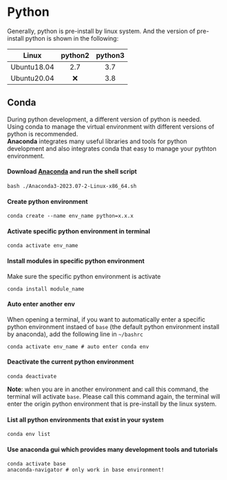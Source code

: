 # Python
Generally, python is pre-install by linux system. And the version of pre-install python is shown in the following:

|    Linux    | python2 | python3 |
|     ---     |  :---:  |  :---:  |
| Ubuntu18.04 |   2.7   |   3.7   |
| Ubuntu20.04 |   ❌    |   3.8   |


## Conda
During python development, a different version of python is needed.   
Using conda to manage the virtual environment with different versions of python is recommended.  
**Anaconda** integrates many useful libraries and tools for python development and also integrates conda that easy to manage your pythton environment. 

#### Download [Anaconda](https://www.anaconda.com/download) and run the shell script
```shell
bash ./Anaconda3-2023.07-2-Linux-x86_64.sh
```

#### Create python environment
```shell
conda create --name env_name python=x.x.x
```

####  Activate specific python environment in terminal
```shell
conda activate env_name
```

#### Install modules in specific python environment 
Make sure the specific python environment is activate
```shell
conda install module_name
```

#### Auto enter another env
When opening a terminal, if you want to automatically enter a specific python environment instaed of `base` (the default python environment install by anaconda), add the following line in `~/bashrc`
```shell
conda activate env_name # auto enter conda env
```
  
#### Deactivate the current python environment
```shell
conda deactivate
``` 
**Note**: when you are in another environment and call this command, the terminal will activate `base`. Please call this command again, the terminal will enter the origin python environment that is pre-install by the linux system.

#### List all python environments that exist in your system 
```shell
conda env list
```

#### Use anaconda gui which provides many development tools and tutorials
```shell
conda activate base
anaconda-navigator # only work in base environment!
```
